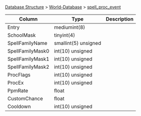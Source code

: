 [Database Structure](Database-Structure) > [World-Database](World-Database) > [spell_proc_event](spell_proc_event)

Column | Type | Description
--- | --- | ---
Entry | mediumint(8) | 
SchoolMask | tinyint(4) | 
SpellFamilyName | smallint(5) unsigned | 
SpellFamilyMask0 | int(10) unsigned | 
SpellFamilyMask1 | int(10) unsigned | 
SpellFamilyMask2 | int(10) unsigned | 
ProcFlags | int(10) unsigned | 
ProcEx | int(10) unsigned | 
PpmRate | float | 
CustomChance | float | 
Cooldown | int(10) unsigned | 

